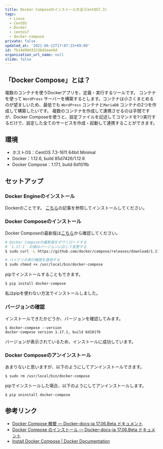 ```yaml
---
title: Docker Composeのインストール方法(CentOS7.3)
tags:
  - Linux
  - CentOS
  - Docker
  - centos7
  - docker-compose
private: false
updated_at: '2021-04-12T17:07:15+09:00'
id: fb14d99d3323bd2eee9d
organization_url_name: null
slide: false
---
```

## 「Docker Compose」とは？

複数のコンテナを使うDockerアプリを、定義・実行するツールです。
コンテナを使って `WordPress` サーバーを構築するとします。コンテナは小さくまとめるのが望ましいため、最低でも `WordPress` コンテナと`MariaDB` コンテナの2つを作成して構築したいです。
複数のコンテナを作成して連携させるのは手間ですが、Docker Composeを使うと、設定ファイルを記述してコマンドを1つ実行するだけで、設定した全てのサービスを作成・起動して連携することができます。

## 環境

- ホストOS：CentOS 7.3-1611 64bit Minimal
- Docker：1.12.6, build 85d7426/1.12.6
- Docker Compose：1.17.1, build 6d101fb

## セットアップ

### Docker Engineのインストール

Dockerのことです。
[こちら](https://qiita.com/uhooi/items/f8c67a9e716a226e28cd)の記事を参照してインストールしてください。

### Docker Composeのインストール

Docker Composeの最新版は[こちら](https://github.com/docker/compose/releases)から確認してください。

```bash
# Docker Composeの最新版をダウンロードする
# `1.17.1` の値はバージョンに応じて変更する
$ sudo curl -L https://github.com/docker/compose/releases/download/1.17.1/docker-compose-`uname -s`-`uname -m` -o /usr/local/bin/docker-compose

# バイナリの実行権限を適用する
$ sudo chmod +x /usr/local/bin/docker-compose
```

pipでインストールすることもできます。

```shell-session
$ pip install docker-compose
```

私はpipを使わない方法でインストールしました。

### バージョンの確認

インストールできたかどうか、バージョンを確認してみます。

```shell-session
$ docker-compose --version
docker-compose version 1.17.1, build 6d101fb
```

バージョンが表示されているため、インストールに成功しています。

### Docker Composeのアンインストール

あまりないと思いますが、以下のようにしてアンインストールできます。

```shell-session
$ sudo rm /usr/local/bin/docker-compose
```

pipでインストールした場合、以下のようにしてアンインストールします。

```shell-session
$ pip uninstall docker-compose
```

## 参考リンク

- [Docker Compose 概要 — Docker-docs-ja 17.06.Beta ドキュメント](http://docs.docker.jp/compose/overview.html)
- [Docker Compose のインストール — Docker-docs-ja 17.06.Beta ドキュメント](http://docs.docker.jp/compose/install.html)
- [Install Docker Compose | Docker Documentation](https://docs.docker.com/compose/install/)
